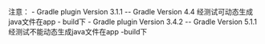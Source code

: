 注意：
      - Gradle plugin Version 3.1.1 -- Gradle Version 4.4  经测试可动态生成java文件在app - build下
      - Gradle plugin Version 3.4.2 -- Gradle Version 5.1.1 经测试不能动态生成java文件在app -build下